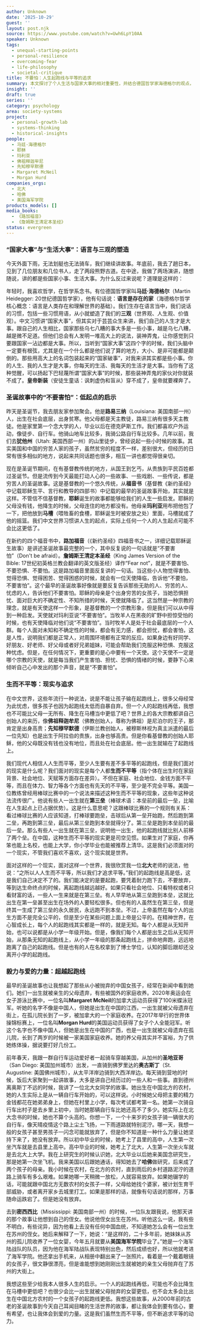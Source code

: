 ```yaml
---
author: Unknown
date: '2025-10-29'
guest: ''
layout: post.njk
source: https://www.youtube.com/watch?v=Uwh6LpY10AA
speaker: Unknown
tags:
  - unequal-starting-points
  - personal-resilience
  - overcoming-fear
  - life-philosophy
  - societal-critique
title: 不要怕：人生起跑线与平等的追求
summary: 本文探讨了个人生活与国家大事的相对重要性，并结合德国哲学家海德格尔的观点，强调语言对三观的塑造。通过圣诞故事中“不要害怕”的启示、美国与中国的贫富差距、以及“生在第三垒”的棒球比喻，阐述了“生而不平等”的现实。文章最终以多位女性的励志故事为例，鼓励人们在面对低起跑线和不确定性时，要心怀希望，凭借毅力奔跑，追求生命中的平等与爱。
insight: ''
draft: true
series: ''
category: psychology
area: society-systems
project:
  - personal-growth-lab
  - systems-thinking
  - historical-insights
people:
  - 马廷·海德格尔
  - 耶稣
  - 玛利亚
  - 佛祖释迦牟尼
  - 先知穆罕默德
  - Margaret McNeil
  - Morgan Hurd
companies_orgs:
  - 北大
  - 哈佛
  - 美国海军学院
products_models: []
media_books:
  - 《路加福音》
  - 《詹姆斯王清定本圣经》
status: evergreen
---
```

### “国家大事”与“生活大事”：语言与三观的塑造

今天外面下雨，无法划艇也无法骑车，我们继续讲故事。年底前，我去了趟日本，见到了几位朋友和几位书人，走了两段熊野古道。在中途，我做了两场演讲，随想随说，讲的都是些国家小事、生活大事。为什么反过来说呢？道理是这样的：

年轻时，我喜欢哲学，在哲学系念书。有位德国哲学家叫**马廷·海德格尔**（Martin Heidegger: 20世纪德国哲学家），他有句话说：**语言是存在的家**（海德格尔哲学核心概念：语言是人类存在和理解世界的基础）。我们生存在语言当中，我们说话的习惯，包括一些习惯用语，从小就塑造了我们的**三观**（世界观、人生观、价值观）。中文习惯讲“国家大事”，但其实对于芸芸众生来讲，我们自己的人生才是大事。跟自己的人生相比，国家那些乌七八糟的事大多是一些小事，越是乌七八糟，越是微不足道。但他们总会有人发明一堆高大上的说法，装神弄鬼，让你感觉到只要跟国家一沾边都是大事。所以，当听到“国家大事”这四个字的时候，我们头脑中一定要有根弦，尤其是在一个什么都是他们说了算的地方，大小、是非可能都是颠倒的。那些用高大上的名词包装起来的“国家破事”，对我来讲其实都是些小事。你的人生、我的人生才是大事，你每天的生活、我每天的生活才是大事。当你有了这种觉醒，可以扬起下巴轻蔑所谓“国家大事”的时候，那些装神弄鬼的家伙对你就装不成了。**皇帝新装**（安徒生童话：讽刺虚伪和盲从）穿不成了，皇帝就要裸奔了。

### 圣诞故事中的“不要害怕”：低起点的启示

昨天是圣诞节，我去朋友家参加聚会。他是**路易三纳**（Louisiana: 美国南部一州）人，出生在社会底层，出身贫寒。他父母都是天主教徒，路易三纳有很多天主教徒。他是家里第一个念大学的人，毕业以后在德克萨斯工作。我们都喜欢户外运动，像徒步、自行车。他骑山地车比较多，我骑公路自行车比较多。几年以前，我们去**犹他州**（Utah: 美国西部一州）的山里徒步，曾经说起一些小时候的故事。其实美国和中国的穷苦人家的孩子，虽然贫穷的程度不一样，差别很大，但经历的日常有很多相似的地方，说起来共同话题也很多，相互一讲也都觉得很亲切。

现在是圣诞节期间，在有基督教传统的地方，从国王到乞丐，从贵族到平民百姓都过圣诞节。但是流传到今天最能打动人心的一些故事、一些戏剧、一些传说，都是穷苦人的圣诞故事。这是基督教的一个悠久传统，从**福音书**（基督教《新约圣经》中记载耶稣生平、言行和教导的四部书）中记载的最早的圣诞故事开始，其实就是这样。不管信不信基督教，**耶稣**诞生的故事都能够给我们的人生一些启发。耶稣的父母没有钱，他降生的时候，父母连住的地方都没有。他母亲**玛利亚**用布把他包了一下，把他放到**马槽**（喂牲畜的食槽，耶稣诞生时被安放之处）里面，马槽就成了他的摇篮。我们中文世界习惯讲人生的起点，实际上任何一个人的人生起点可能不会比这更低了。

在新约的四个福音书中，**路加福音**（《新约圣经》四福音书之一，详细记载耶稣诞生故事）是讲述圣诞故事最完整的一个，其中反复说的一句话就是“不要害怕”（Don't be afraid）。**詹姆斯王清定本圣经**（King James Version of the Bible: 17世纪初英格兰教会翻译的英文版圣经）译作“Fear not”，就是不要害怕、不要恐惧、不要怕。这是路加福音里面反复讲的一句话。当这些小人物觉得害怕、觉得恐惧、觉得困苦、觉得困惑的时候，就会有一位天使降临，告诉他“不要怕，不要害怕”。这个最早的圣诞故事好像就是要反复告诉那些无助的人、穷苦的人、忧虑的人，告诉他们不要害怕。耶稣的母亲是个出身穷苦的女孩子，当她恐惧担忧、面对巨大的不确定性、不知所措的时候，天使就降临了。这当然是一种宗教的理念，就是有天使这样一个形象，是基督教的一个宗教形象，但是我们可以从中得到一种启发。天使就对玛利亚说“不要害怕”。当牧羊人在黑夜的旷野中担惊受怕的时候，也有天使降临对他们说“不要害怕”。当时牧羊人是处于社会最底层的一个人群。每个人面对未知和不确定性的时候，都会有无力感，都会担忧，都会害怕，这是人性，说明我们都是正常人，对周围环境都有正常的反应。如果身边有好同学、好朋友、好老师、好父母或者好兄弟姐妹，可能会帮助我们克服这种恐惧、克服这种忧虑。但是，在任何情况下，更重要的是心中要有一个天使。这个天使不一定是哪个宗教的天使，就是每当我们产生害怕、担忧、恐惧的情绪的时候，要静下心来倾听自己心中发出的那个声音，就是“不要害怕”。

### 生而不平等：现实与追求

在中文世界，这些年流行一种说法，说是不能让孩子输在起跑线上，很多父母经常为此忧虑，很多孩子也因为起跑线太低而自暴自弃。但一个人的起跑线再低，我想也不可能比父母一无所有、降生在马槽当中更低了吧？世界上的各大宗教都讲自己创始人的来历，像**佛祖释迦牟尼**（佛教创始人，尊称为佛祖）是尼泊尔的王子，那肯定是出身高贵；**先知穆罕默德**（伊斯兰教创始人，被穆斯林视为真主派遣的最后一位先知）也是出生于阿拉伯的贵族，出身也够高贵。但是你看基督教的创始人耶稣，他的父母既没有钱也没有地位，而且处在社会底层。他一出生就输在了起跑线上。

我们现代人相信人人生而平等，至少人生要有差不多平等的起跑线，但是我们面对的现实是什么呢？我们面对的现实是每个人都**生而不平等**（指个体在出生时在家庭背景、社会地位、天赋等方面存在差异）。不但在家庭、社会地位、金钱方面不平等，而且在体力、智力等各个方面也有先天的不平等，至少是不完全平等。美国一位教练曾经用棒球比赛中的一个说法来描述这种生而不平等的现象，这些年这种说法流传很广。他说有些人一出生就在**第三垒**（棒球术语：本垒前的最后一垒，比喻在人生起点上已占据优势）。这是什么意思呢？这跟棒球比赛的一个规则有关系：看过棒球比赛的人应该知道，打棒球要跑垒，击球后从第一垒开始跑，然后跑到第二垒，再跑到第三垒，最后从第三垒跑到本垒就得分了。第三垒是跑到本垒前的最后一垒。那么有些人一出生就在第三垒，说明他一出生，他的起跑线就比别人前移了两个垒。在中国，这种生而不平等的现实更是司空见惯。如果生对了家庭，你再笨也能上名校，也能上大学，你小学毕业也能被推荐上清华。这是我们必须面对的一个现实，不管我们喜欢不喜欢，这个现实就是世界。

面对这样的一个现实，面对这样一个世界，我很欣赏我一位**北大**老师的说法，他说：“之所以人人生而不平等，所以我们才追求平等。”我们的起跑线是高是低，这是我们自己决定不了的。我们能决定的是要起跑，要凭着耐力跑下去，不要放弃，等到达生命终点的时候，离起跑线越远越好。如果只看社会地位、只看特权或者只看财富的话，一些人一生来就是在第三垒。有人早早地从第三垒跑到本垒，这就比出生在第一垒甚至出生在场外的人要轻松很多。但也有的人虽然生在第三垒，但是终其一生成了第三垒的永久居民，永远跑不到本垒。不过，上帝虽然在每个人的出生方面不是完全公平的，但是至少在某些问题上面上帝是公平的。在精神世界，在心智成长上，每个人的起跑线其实都是一样的，就是无知。每个人都是从无知开始，也可以说都是从小学一年级开始。但是，像我们每个人都是出生之后从无知开始，从那条无知的起跑线上，从小学一年级的那条起跑线上，拼命地奔跑，远远地跑离了自己的起跑线。但是也有的人在名校拿到了博士学位，认知的脚后跟却还没离开小学的起跑线。

### 毅力与爱的力量：超越起跑线

最早的圣诞故事也让我想起了那些从小被抛弃的中国女孩子，经常在新闻中看到她们。她们一出生就被亲生的父母遗弃，有些被国外的家庭收养。2020年奥运会在女子游泳比赛中，一位名叫**Margaret McNeil**的加拿大运动员获得了100米蝶泳冠军。听她的名字不像是中国人，但她是出生在中国的江西，一出生就被父母遗弃在街上，在孤儿院长到了一岁，被加拿大的一个家庭收养。在2017年举行的世界体操锦标赛上，一位名叫**Morgan Hurd**的美国运动员获得了女子个人全能冠军。听这个名字也不像中国人，但她是出生在中国的广西，也是一出生就被父母遗弃在孤儿院，长到了两岁的时候被一家美国家庭收养。她的养父母其实并不富裕，为了供她练体操，据说要打好几份工。

前年春天，我跟一群自行车运动爱好者一起骑车穿越美国，从加州的**圣地亚哥**（San Diego: 美国加州城市）出发，一直骑到佛罗里达的**奥古斯丁**（St. Augustine: 美国佛州城市），从太平洋岸边骑到大西洋岸边。每天骑到营地的时候，饭后大家聚到一起讲故事，大多是讲自己经历过的一些人和一些事。直到德州离奥斯丁不远的时候，我讲了一位北大女同学的故事。她出生在中国北方的农村，她的人生实际上是从一辆自行车开始的，可以这样说。小时候她父母把主要的精力金钱都花在她弟弟身上，但她在村里上小学，每次考试都考第一名。她第一次骑自行车出村子是去乡里上初中，当时她那辆自行车比她还高不了多少。她实际上在北大念书的时候，她也不算个头高的。你想一下，一个十来岁的女孩子骑一辆很大的自行车，像天晴疫情这个路上尘土飞扬，一下雨道路就特别泥泞。哪一天，我想一般的女孩子甚至男孩子一闪念可能就放弃了，但是你不知道是一种什么力量让她坚持下来了，她没有放弃。所以初中毕业的时候，她考上了县里的高中，人生第一次坐汽车就是去县里上高中。高中毕业的时候，她考上了北大，人生第一次坐火车就是去北大上大学。我在上研究生的时候认识她，北大毕业以后她来美国念研究生，那是她第一次坐飞机。我来美国以后跟她通话，得知她去了**哈佛**做研究，后来成了两个孩子的母亲。我小时候在农村，在北方的农村，直到雨后的乡村道路泥泞的道路上骑车有多么艰难。如果她哪一天稍微一放松，人就容易放弃。如果她辍学的话，可能就跟中国北方无数农村的女孩子一样，父母给她找个婆家，被计划生育干部威胁，或者离开家乡去城里打工。如果是那样的话，就像有句话说的那样，万事随命运跌宕了。但是她没有放弃。

去到**密西西比**（Mississippi: 美国南部一州）的时候，一位队友跟我说，他那天讲的那个故事让他想到自己的侄女。他说他侄女出生在苏州。听他这么一说，我有些不明白，有些诧异，因为他看上去没有任何中国血统，不知道她怎么会有一位出生在苏州的侄女。她后来解释了一下，她说：“是这样的，二十多年前，她妹妹从苏州的孤儿院收养了一位女婴，今年五月就要从**美国海军学院**毕业了。”她是一个海军陆战队的队员，因为他在海军陆战队表现特别出色，然后成绩也好，所以他就考进了海军学院。他还拿出手机来，从相册中翻出来了一张照片。看着是一个戴着眼镜的女孩子，很文静很漂亮，但是谁能想到她刚刚出生就被她的亲生父母抛弃在了苏州的大街上。

我想这些至少给我本人很多人生的启示。一个人的起跑线再低，可能也不会比降生在马槽中更低吧？也很少会比一出生就被父母抛弃的女婴更低，也不会太多会比出生在中国北方农村的一个女孩子的起跑线更低。我想这些故事，从2000年前的古老的圣诞故事到今天自己耳闻目睹的生活世界的故事，都让我体会到要有信心，要有希望，也让我体会到爱的力量。这是我们虽然生而不平等，但不断追求平等的动力。